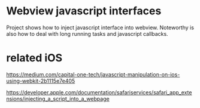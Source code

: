 # Webview javascript interfaces

Project shows how to inject javascript interface into webview. Noteworthy is also how to deal with long running tasks and javascript callbacks.

# related iOS

https://medium.com/capital-one-tech/javascript-manipulation-on-ios-using-webkit-2b1115e7e405

https://developer.apple.com/documentation/safariservices/safari_app_extensions/injecting_a_script_into_a_webpage
